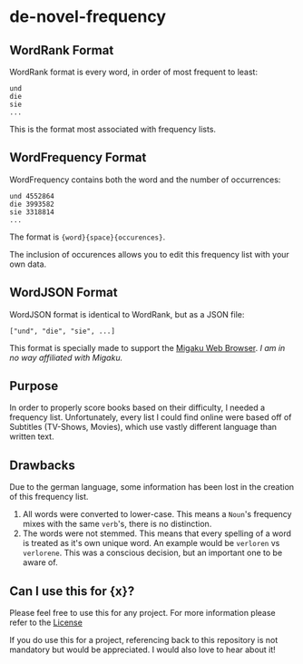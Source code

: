 # de-novel-frequency

## WordRank Format

WordRank format is every word, in order of most frequent to least:
```
und
die
sie
...
```
This is the format most associated with frequency lists.

## WordFrequency Format

WordFrequency contains both the word and the number of occurrences:
```
und 4552864
die 3993582
sie 3318814
...
```
The format is `{word}{space}{occurences}`.

The inclusion of occurences allows you to edit this frequency list with your own data.
## WordJSON Format

WordJSON format is identical to WordRank, but as a JSON file:
```
["und", "die", "sie", ...]
```
This format is specially made to support the [Migaku Web Browser](https://www.migaku.io/). *I am in no way affiliated with Migaku.*

## Purpose

In order to properly score books based on their difficulty, I needed a frequency list. Unfortunately, every list I could find online were based off of Subtitles (TV-Shows, Movies), which use vastly different language than written text. 

## Drawbacks

Due to the german language, some information has been lost in the creation of this frequency list. 

1. All words were converted to lower-case. This means a `Noun`'s frequency mixes with the same `verb`'s, there is no distinction.
2. The words were not stemmed. This means that every spelling of a word is treated as it's own unique word. An example would be `verloren` vs `verlorene`. This was a conscious decision, but an important one to be aware of.

## Can I use this for {x}?

Please feel free to use this for any project. For more information please refer to the [License](https://github.com/brooke-leichtle/de-book-frequency/blob/main/LICENSE)

If you do use this for a project, referencing back to this repository is not mandatory but would be appreciated. I would also love to hear about it!
